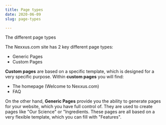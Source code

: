 ```yaml
---
title: Page types
date: 2020-06-09
slug: page-types

---
```

The different page types

The Nexxus.com site has 2 key different page types:

* Generic Pages
* Custom Pages

**Custom pages** are based on a specific template, which is designed for a very specific purpose. Within **custom pages** you will find:

* The homepage (Welcome to Nexxus.com)
* FAQ

On the other hand, **Generic Pages** provide you the ability to generate pages for your website, which you have full control of. They are used to create pages like "Our Science" or "Ingredients. These pages are all based on a very flexible template, which you can fill with "Features".
